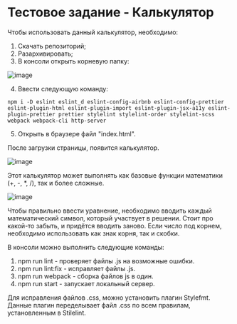 # Тестовое задание - Калькулятор 

Чтобы использовать данный калькулятор, необходимо:
1. Скачать репозиторий;
2. Разархивировать;
3. В консоли открыть корневую папку: 

![image](https://user-images.githubusercontent.com/76633175/133950771-e6456dce-5e21-4eed-985b-76c9245009a4.png)

4. Ввести следующую команду:

```
npm i -D eslint eslint_d eslint-config-airbnb eslint-config-prettier eslint-plugin-html eslint-plugin-import eslint-plugin-jsx-a11y eslint-plugin-prettier prettier stylelint stylelint-order stylelint-scss webpack webpack-cli http-server
```
5. Открыть в браузере файл "index.html".

После загрузки страницы, появится калькулятор.

![image](https://user-images.githubusercontent.com/76633175/133950889-6277575a-b1d7-417d-b6a8-657f89bc16d6.png)

Этот калькулятор может выполнять как базовые функции математики (+, -, *, /), так и более сложные.

![image](https://user-images.githubusercontent.com/76633175/133950962-e9337fb7-505f-4f37-9a38-f5dc87a185c7.png)

Чтобы правильно ввести уравнение, необходимо вводить каждый математический символ, который участвует в решении. Стоит про какой-то забыть, и придётся вводить заново. Если число под корнем, необходимо использовать как знак корня, так и скобки.

В консоли можно выполнить следующие команды:
1. npm run lint - проверяет файлы .js на возможные ошибки.
2. npm run lint:fix - исправляет файлы .js.
3. npm run webpack - сборка файлов js в один.
4. npm run start - запускает локальный сервер.

Для исправления файлов .css, можно установить плагин Stylefmt. Данные плагин переделывает файл .css по всем правилам, установленным в Stilelint.
